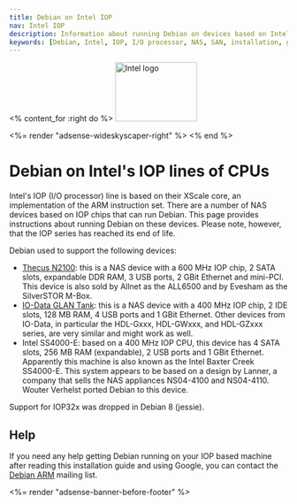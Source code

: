 ```yaml
---
title: Debian on Intel IOP
nav: Intel IOP
description: Information about running Debian on devices based on Intel's IOP chip
keywords: [Debian, Intel, IOP, I/O processor, NAS, SAN, installation, guide]
---
```


<% content_for :right do %>
<img src = "images/r_intel.gif" class="border" alt="Intel logo" width="148" height="107" />

<%= render "adsense-wideskyscaper-right" %>
<% end %>

<h1>Debian on Intel's IOP lines of CPUs</h1>

Intel's IOP (I/O processor) line is based on their XScale core, an
implementation of the ARM instruction set.  There are a number of NAS
devices based on IOP chips that can run Debian.  This page provides
instructions about running Debian on these devices.  Please note, however,
that the IOP series has reached its end of life.

Debian used to support the following devices:

<ul>

<li><a href = "n2100/">Thecus N2100</a>: this is a NAS device with a 600 MHz
IOP chip, 2 SATA slots, expandable DDR RAM, 3 USB ports, 2 GBit Ethernet
and mini-PCI.  This device is also sold by Allnet as the ALL6500 and by
Evesham as the SilverSTOR M-Box.</li>

<li><a href = "glantank/">IO-Data GLAN Tank</a>: this is a NAS device with a
400 MHz IOP chip, 2 IDE slots, 128 MB RAM, 4 USB ports and 1 GBit Ethernet.
Other devices from IO-Data, in particular the HDL-Gxxx, HDL-GWxxx, and
HDL-GZxxx series, are very similar and might work as well.</li>

<li>Intel SS4000-E: based on a 400 MHz IOP CPU, this device has 4 SATA
slots, 256 MB RAM (expandable), 2 USB ports and 1 GBit Ethernet.
Apparently this machine is also known as the Intel Baxter Creek SS4000-E.
This system appears to be based on a design by Lanner, a company that sells
the NAS appliances NS04-4100 and NS04-4110.  Wouter Verhelst
ported Debian to this device.</li>

</ul>

Support for IOP32x was dropped in Debian 8 (jessie).

<h2>Help</h2>

If you need any help getting Debian running on your IOP based machine after
reading this installation guide and using Google, you
can contact the <a href = "http://lists.debian.org/debian-arm/">Debian
ARM</a> mailing list.

<div class="bbf">
<%= render "adsense-banner-before-footer" %>
</div>

